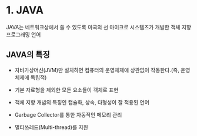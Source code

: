 # 1. JAVA

JAVA는 네트워크상에서 쓸 수 있도록 미국의 선 마이크로 시스템즈가 개발한 객체 지향 프로그래밍 언어

## JAVA의 특징  

* 자바가상머신(JVM)만 설치하면 컴퓨터의 운영체제에 상관없이 작동한다.(즉, 운영체제에 독립적)  

* 기본 자료형을 제외한 모든 요소들이 객체로 표현

* 객체 지향 개념의 특징인 캡슐화, 상속, 다형성이 잘 적용된 언어

* Garbage Collector를 통한 자동적인 메모리 관리

* 멀티쓰레드(Multi-thread)를 지원
